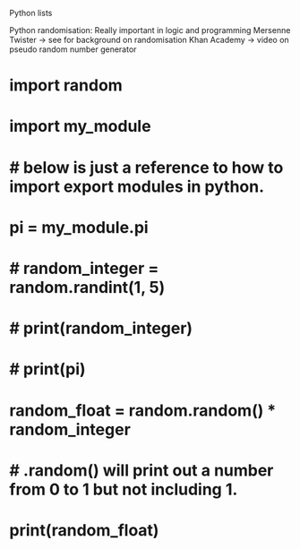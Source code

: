 
Python lists

Python randomisation:
    Really important in logic and programming
    Mersenne Twister -> see for background on randomisation
    Khan Academy -> video on pseudo random number generator

# import random
# import my_module

# # below is just a reference to how to import export modules in python. 
# pi = my_module.pi

# # random_integer = random.randint(1, 5)
# # print(random_integer)
# # print(pi)

# random_float = random.random() * random_integer 
# # .random() will print out a number from 0 to 1 but not including 1. 
# print(random_float)